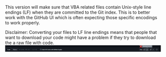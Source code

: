 This version will make sure that VBA related files contain Unix-style line endings (LF) when they are committed to the Git index. This is to better work with the GitHub UI which is often expecting those specific encodings to work properly.

Disclaimer: Converting your files to LF line endings means that people that want to download your code might have a problem if they try to download the a raw file with code.
![Alt text](../../docs/img/ScreenCapDownloadRawFile.png)
